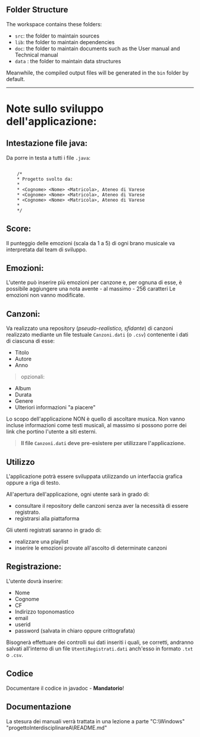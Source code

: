 
## Folder Structure

The workspace contains these folders:

- `src`: the folder to maintain sources
- `lib`: the folder to maintain dependencies
- `doc`: the folder to maintain documents such as the User manual and Technical manual
- `data` : the folder to maintain data structures

Meanwhile, the compiled output files will be generated in the `bin` folder by default.

---

# Note sullo sviluppo dell'applicazione:

## Intestazione file java:

Da porre in testa a tutti i file `.java`:

```

    /*
    * Progetto svolto da:
    * 
    * <Cognome> <Nome> <Matricola>, Ateneo di Varese
    * <Cognome> <Nome> <Matricola>, Ateneo di Varese
    * <Cognome> <Nome> <Matricola>, Ateneo di Varese
    *
    */

 ```

## Score:

Il punteggio delle emozioni (scala da 1 a 5) di ogni brano musicale va interpretata dal team di sviluppo.

## Emozioni:

L'utente può inserire più emozioni per canzone e, per ognuna di esse, è possibile aggiungere una nota avente - al massimo - 256 caratteri
Le emozioni non vanno modificate.

## Canzoni:

Va realizzato una repository (*pseudo-realistico, sfidante*) di canzoni realizzato mediante un file testuale `Canzoni.dati` (o `.csv`) contenente i dati di ciascuna di esse:
    
 - Titolo
 - Autore
 - Anno
  
 > opzionali:

 - Album
 - Durata
 - Genere
 - Ulteriori informazioni "a piacere"

Lo scopo dell'applicazione NON è quello di ascoltare musica.
Non vanno incluse informazioni come testi musicali, al massimo si possono porre dei link che portino l'utente a siti esterni.

> **Il file `Canzoni.dati` deve pre-esistere per utilizzare l'applicazione.**

## Utilizzo

L'applicazione potrà essere sviluppata utilizzando un interfaccia grafica oppure a riga di testo.

All'apertura dell'applicazione, ogni utente sarà in grado di:

 - consultare il repository delle canzoni senza aver la necessità di essere registrato. 
 - registrarsi alla piattaforma

Gli utenti registrati saranno in grado di:

 - realizzare una playlist
 - inserire le emozioni provate all'ascolto di determinate canzoni

## Registrazione:

L'utente dovrà inserire:

 - Nome
 - Cognome
 - CF
 - Indirizzo toponomastico
 - email
 - userid
 - password (salvata in chiaro oppure crittografata)

Bisognerà effettuare dei controlli sui dati inseriti i quali, se corretti, andranno salvati all'interno di un file `UtentiRegistrati.dati` anch'esso in formato `.txt` o `.csv`.

## Codice

Documentare il codice in javadoc - **Mandatorio**!

## Documentazione

La stesura dei manuali verrà trattata in una lezione a parte
"C:\Windows"
"progettoInterdisciplinareA\README.md" 